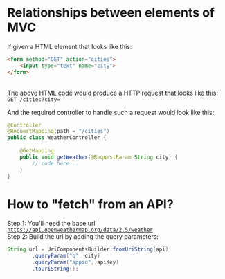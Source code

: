 # Relationships between elements of MVC

If given a HTML element that looks like this: </br>
```html
<form method="GET" action="cities">
    <input type="text" name="city">
</form>
``` 
</br>
The above HTML code would produce a HTTP request that looks like this: </br>
<code>GET /cities?city=<value></code>
</br>

And the required controller to handle such a request would look like this: </br>
```java
@Controller
@RequestMapping(path = "/cities")
public class WeatherController {
    
    @GetMapping
    public Void getWeather(@RequestParam String city) {
        // code here...
    }
}
```
# How to "fetch" from an API?
Step 1: You'll need the base url</br>
<code>https://api.openweathermap.org/data/2.5/weather</code></br>
Step 2: Build the url by adding the query parameters: </br>
```java
String url = UriComponentsBuilder.fromUriString(api)
        .queryParam("q", city)
        .queryParam("appid", apiKey)
        .toUriString();
```



